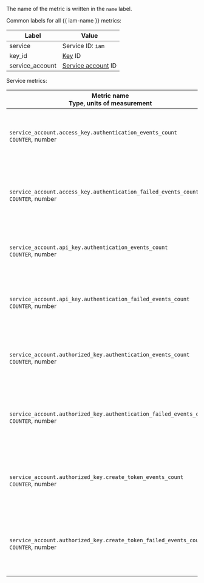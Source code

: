 The name of the metric is written in the `name` label.

Common labels for all {{ iam-name }} metrics:

| Label | Value |
| --- | --- |
| service | Service ID: `iam` |
| key_id | [Key](../../../iam/concepts/index.md#keys) ID |
| service_account | [Service account](../../../iam/concepts/users/service-accounts.md) ID |

Service metrics:

| Metric name<br>Type, units of measurement | Description<br>Labels |
| --- | --- |
| `service_account.access_key.authentication_events_count`<br>`COUNTER`, number | Number of authentication events using a static access key of the service account |
| `service_account.access_key.authentication_failed_events_count`<br>`COUNTER`, number | Number of failed authentication events using a static access key of the service account |
| `service_account.api_key.authentication_events_count`<br>`COUNTER`, number | Number of authentication events using an API key of the service account |
| `service_account.api_key.authentication_failed_events_count`<br>`COUNTER`, number | Number of failed authentication events using an API key of the service account |
| `service_account.authorized_key.authentication_events_count`<br>`COUNTER`, number | Number of authentication events using an authorized key of the service account |
| `service_account.authorized_key.authentication_failed_events_count`<br>`COUNTER`, number | Number of failed authentication events using an authorized key of the service account |
| `service_account.authorized_key.create_token_events_count`<br>`COUNTER`, number | Number of token creation events using an authorized key of the service account |
| `service_account.authorized_key.create_token_failed_events_count`<br>`COUNTER`, number | Number of failed token creation events using an authorized key of the service account |